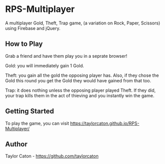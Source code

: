 # RPS-Multiplayer
A multiplayer Gold, Theft, Trap game, (a variation on Rock, Paper, Scissors) using Firebase and jQuery.

## How to Play
Grab a friend and have them play you in a seprate browser!

Gold: you will immediately gain 1 Gold.

Theft: you gain all the gold the opposing player has. Also, if they chose the Gold this round you get the Gold they would have gained from that too.

Trap: it does nothing unless the opposing player played Theft. If they did, your trap kills them in the act of thieving and you instantly win the game.

## Getting Started
To play the game, you can visit https://taylorcaton.github.io/RPS-Multiplayer/ 

## Author
Taylor Caton - https://github.com/taylorcaton

